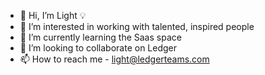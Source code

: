 - 👋 Hi, I’m Light 💡
- 👀 I’m interested in working with talented, inspired people
- 🌱 I’m currently learning the Saas space 
- 💞️ I’m looking to collaborate on Ledger 
- 📫 How to reach me - light@ledgerteams.com

<!---
light323/light323 is a ✨ special ✨ repository because its `README.md` (this file) appears on your GitHub profile.
You can click the Preview link to take a look at your changes.
--->

